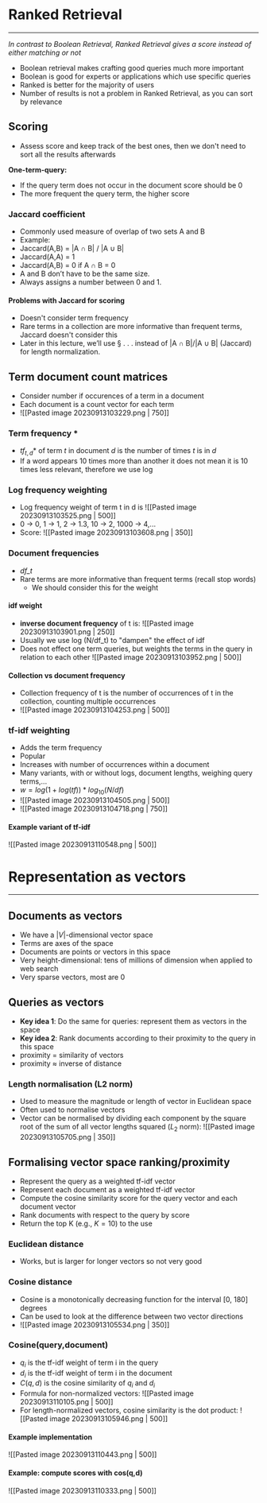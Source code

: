
# Ranked Retrieval
---
_In contrast to Boolean Retrieval, Ranked Retrieval gives a score instead of either matching or not_

* Boolean retrieval makes crafting good queries much more important
* Boolean is good for experts or applications which use specific queries
* Ranked is better for the majority of users
* Number of results is not a problem in Ranked Retrieval, as you can sort by relevance


## Scoring
* Assess score and keep track of the best ones, then we don't need to sort all the results afterwards

**One-term-query:**
* If the query term does not occur in the document score should be 0
* The more frequent the query term, the higher score

### Jaccard coefficient

* Commonly used measure of overlap of two sets A and B
* Example:
* Jaccard(A,B) = |A ∩ B| / |A ∪ B| 
* Jaccard(A,A) = 1 
* Jaccard(A,B) = 0 if A ∩ B = 0 
* A and B don’t have to be the same size. 
* Always assigns a number between 0 and 1.

#### Problems with Jaccard for scoring
* Doesn't consider term frequency
* Rare terms in a collection are more informative than frequent terms, Jaccard doesn't consider this
* Later in this lecture, we’ll use § . . . instead of |A ∩ B|/|A ∪ B| (Jaccard) for length normalization. 


## Term document count matrices

* Consider number if occurences of a term in a document
* Each document is a count vector for each term
* ![[Pasted image 20230913103229.png | 750]]
### Term frequency *
* $tf_{t,d}$* of term _t_ in document _d_ is the number of times _t_ is in _d_
* If a word appears 10 times more than another it does not mean it is 10 times less relevant, therefore we use log

### Log frequency weighting
* Log frequency weight of term t in d is ![[Pasted image 20230913103525.png | 500]]
* 0 → 0, 1 → 1, 2 → 1.3, 10 → 2, 1000 → 4,...
* Score: ![[Pasted image 20230913103608.png | 350]]

### Document frequencies
* *df_t*
* Rare terms are more informative than frequent terms (recall stop words)
	* We should consider this for the weight

#### idf weight
* **inverse document frequency** of t is: ![[Pasted image 20230913103901.png | 250]]
* Usually we use log (N/df_t) to "dampen" the effect of idf
* Does not effect one term queries, but weights the terms in the query in relation to each other
	![[Pasted image 20230913103952.png | 500]]

#### Collection vs document frequency
* Collection frequency of t is the number of occurrences of t in the collection, counting multiple occurrences
* ![[Pasted image 20230913104253.png | 500]]

### tf-idf weighting

* Adds the term frequency
* Popular
* Increases with number of occurrences within a document
* Many variants, with or without logs, document lengths, weighing query terms,...
* $w = log(1+log(tf))*log_{10}(N/df)$
* ![[Pasted image 20230913104505.png | 500]]
* ![[Pasted image 20230913104718.png | 750]]
#### Example variant of tf-idf
   ![[Pasted image 20230913110548.png | 500]]

# Representation as vectors
---
## Documents as vectors
* We have a $|V|$-dimensional vector space
* Terms are axes of the space
* Documents are points or vectors in this space
* Very height-dimensional: tens of millions of dimension when applied to web search
* Very sparse vectors, most are 0

## Queries as vectors
* **Key idea 1**: Do the same for queries: represent them as vectors in the space
* **Key idea 2**: Rank documents according to their proximity to the query in this space
* proximity = similarity of vectors 
* proximity ≈ inverse of distance

### Length normalisation (L2 norm)
* Used to measure the magnitude or length of vector in Euclidean space
* Often used to normalise vectors
* Vector can be normalised by dividing each component by the square root of the sum of all vector lengths squared ($L_2$ norm):
	![[Pasted image 20230913105705.png | 350]]

## Formalising vector space ranking/proximity
* Represent the query as a weighted tf-idf vector 
* Represent each document as a weighted tf-idf vector 
* Compute the cosine similarity score for the query vector and each document vector 
* Rank documents with respect to the query by score 
* Return the top K (e.g., $K = 10$) to the use

### Euclidean distance
* Works, but is larger for longer vectors so not very good

### Cosine distance
* Cosine is a monotonically decreasing function for the interval [0, 180] degrees
* Can be used to look at the difference between two vector directions
* ![[Pasted image 20230913105534.png | 350]]

### Cosine(query,document)

* $q_i$ is the tf-idf weight of term i in the query 
* $d_i$ is the tf-idf weight of term i in the document
* $C(q,d)$ is the cosine similarity of $q_i$ and $d_i$
* Formula for non-normalized vectors: ![[Pasted image 20230913110105.png | 500]]
* For length-normalized vectors, cosine similarity is the dot product: ![[Pasted image 20230913105946.png | 500]]

#### Example implementation
   ![[Pasted image 20230913110443.png | 500]]
#### Example: compute scores with cos(q,d)
   ![[Pasted image 20230913110333.png | 500]]









